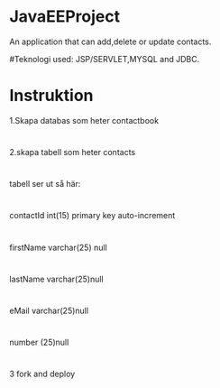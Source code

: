# JavaEEProject
An application that can add,delete or update contacts.

#Teknologi used: 
JSP/SERVLET,MYSQL and JDBC.


# Instruktion

1.Skapa databas som heter contactbook
#
2.skapa tabell som heter contacts
#
tabell ser ut så här:
#
contactId int(15) primary key auto-increment
#
firstName varchar(25) null
#
lastName varchar(25)null
#
eMail varchar(25)null
#
number (25)null
#
3
fork and deploy
